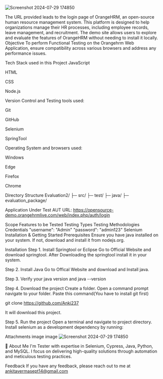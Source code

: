 ![Screenshot 2024-07-29 174850](https://github.com/user-attachments/assets/504fbebe-c81c-4f40-9215-4b21e32c40a6)

The URL provided leads to the login page of OrangeHRM, an open-source human resource management system. This platform is designed to help organizations manage their HR processes, including employee records, leave management, and recruitment. The demo site allows users to explore and evaluate the features of OrangeHRM without needing to install it locally. Objective To perform Functional Testing on the Orangehrm Web Application, ensure compatibility across various browsers and address any performance issues.

Tech Stack used in this Project JavaScript

HTML

CSS

Node.js

Version Control and Testing tools used:

Git

GitHub

Selenium

SpringTool

Operating System and browsers used:

Windows

Edge

Firefox

Chrome

Directory Structure Evaluation2/ ├─ src/ ├─ test/ ├─ java/ ├─ evaluation_package/

Application Under Test AUT URL: https://opensource-demo.orangehrmlive.com/web/index.php/auth/login

Scope Features to be Tested Testing Types Testing Methodologies Credentials "username": "Admin" "password": "admin123" Selenium Installation & Getting Started Prerequisites Ensure you have java installed on your system. If not, download and install it from nodejs.org.

Installation Step 1. Install Springtool or Eclipse Go to Official Website and download springtool. After Downloading the springtool install it in your system.

Step 2. Install Java Go to Offical Website and download and Install java.

Step 3. Verify your java version and java --version

Step 4. Download the project Create a folder. Open a command prompt navigate to your folder. Paste this command(You have to install git first)

git clone https://github.com/Anki237

It will download this project.

Step 5. Run the project Open a terminal and navigate to project directory. Install selenium as a development dependency by running:

Attachments image image
![Screenshot 2024-07-29 174850](https://github.com/user-attachments/assets/47060958-bf82-4eec-8979-637e34a6bf21)

🚀 About Me I'm Tester with expertise in Selenium, Cypress, Java, Python, and MySQL. I focus on delivering high-quality solutions through automation and meticulous testing practices.

Feedback If you have any feedback, please reach out to me at ankitavermasept14@gmail.com
